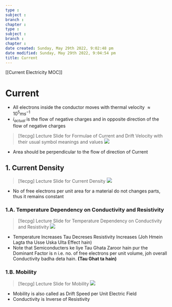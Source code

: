 ```yaml
---
type : 
subject : 
branch :
chapter :
type : 
subject : 
branch :
chapter :
date created: Sunday, May 29th 2022, 9:02:48 pm
date modified: Sunday, May 29th 2022, 9:04:54 pm
title: Current
---
```


[[Current Electricity MOC]]

# Current

+ All electrons inside the conductor moves with thermal velocity $\approx 10^5 ms^{-1}$
+ $i_{actual}$ is the flow of negative charges and in opposite direction of the flow of negative charges


>[!lecpg] Lecture Slide for Formulae of Current and Drift Velocity with their usual symbol meanings and values
>![](https://i.imgur.com/4LkrL5G.png)
+ Area should be perpendicular to the flow of direction of Current



## 1. Current Density
>[!lecpg] Lecture Slide for Current Density
>![](https://i.imgur.com/bptcqre.png)
+ No of free electrons per unit area for a  material do not changes parts, thus it remains constant



### 1.A. Temperature Dependency on Conductivity and Resistivity

>[!lecpg] Lecture Slide for Temperature Dependency on Conductivity and Resistivity
>![](https://i.imgur.com/jaz2kPf.png)
+ Temperature Increases Tau Decreses Resistivity Increases (Joh Hmein Lagta tha Usse Uska Ulta Effect hain)
+ Note that Semiconducters ke liye Tau Ghata Zaroor hain pur the Dominant Factor is n i.e. no. of free electrons per unit volume, joh overall Conductivity badha deta hain. __(Tau Ghat ta hain)__



### 1.B. Mobility
>[!lecpg] Lecture Slide for Mobility
>![](https://i.imgur.com/JnFZwGd.png)
+ Mobility is also called as Drift Speed per Unit Electric Field
+ Conductivity is Inverse of Resistivity

